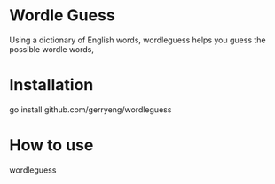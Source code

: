 # Wordle Guess
Using a dictionary of English words, wordleguess helps you guess the possible wordle words,

# Installation
  go install github.com/gerryeng/wordleguess

# How to use
wordleguess

